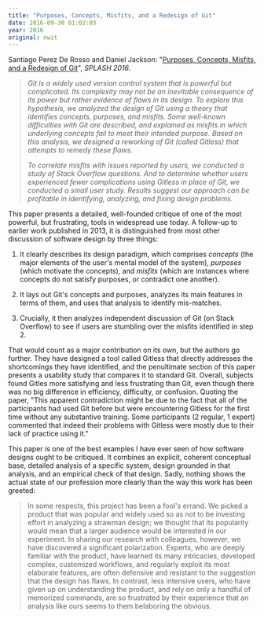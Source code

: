 ```yaml
---
title: "Purposes, Concepts, Misfits, and a Redesign of Git"
date: 2016-09-30 01:02:03
year: 2016
original: nwit
---
```

<p>
  Santiago Perez De Rosso and Daniel Jackson:
  "<a href="http://people.csail.mit.edu/sperezde/pre-print-oopsla16.pdf">Purposes, Concepts, Misfits, and a Redesign of Git</a>",
  <em>SPLASH 2016</em>.
</p>
<blockquote>
  <em>
    <p>
      Git is a widely used version control system that is powerful but
      complicated. Its complexity may not be an inevitable consequence
      of its power but rather evidence of flaws in its design. To
      explore this hypothesis, we analyzed the design of Git using a
      theory that identifies concepts, purposes, and misfits. Some
      well-known difficulties with Git are described, and explained as
      misfits in which underlying concepts fail to meet their intended
      purpose. Based on this analysis, we designed a reworking of Git
      (called Gitless) that attempts to remedy these flaws.
    </p>
    <p>
      To correlate misfits with issues reported by users, we conducted
      a study of Stack Overflow questions. And to determine whether
      users experienced fewer complications using Gitless in place of
      Git, we conducted a small user study. Results suggest our
      approach can be profitable in identifying, analyzing, and fixing
      design problems.
    </p>
  </em>
</blockquote>
<p>
  This paper presents a detailed, well-founded critique of one of the
  most powerful, but frustrating, tools in widespread use today.
  A follow-up to earlier work published in 2013, it is distinguished
  from most other discussion of software design by three things:
</p>
<ol>
  <li>
    <p>
      It clearly describes its design paradigm, which
      comprises <em>concepts</em> (the major elements of the user's
      mental model of the system), <em>purposes</em> (which motivate
      the concepts), and <em>misfits</em> (which are instances where
      concepts do not satisfy purposes, or contradict one another).
    </p>
  </li>
  <li>
    <p>
      It lays out Git's concepts and purposes, analyzes its main
      features in terms of them, and uses that analysis to identify
      mis-matches.
    </p>
  </li>
  <li>
    <p>
      Crucially, it then analyzes independent discussion of Git (on
      Stack Overflow) to see if users are stumbling over the misfits
      identified in step 2.
    </p>
  </li>
</ol>
<p>
  That would count as a major contribution on its own, but the authors
  go further.  They have designed a tool called Gitless that directly
  addresses the shortcomings they have identified, and the penultimate
  section of this paper presents a usability study that compares it to
  standard Git.  Overall, subjects found Gitles more satisfying and
  less frustrating than Git, even though there was no big difference
  in efficiency, difficulty, or confusion.  Quoting the paper, "This
  apparent contradiction might be due to the fact that all of the
  participants had used Git before but were encountering Gitless for
  the first time without any substantive training. Some participants
  (2 regular, 1 expert) commented that indeed their problems with
  Gitless were mostly due to their lack of practice using it."
</p>
<p>
  This paper is one of the best examples I have ever seen of how
  software designs ought to be critiqued.  It combines an explicit,
  coherent conceptual base, detailed analysis of a specific system,
  design grounded in that analysis, and an empirical check of that
  design.  Sadly, nothing shows the actual state of our profession
  more clearly than the way this work has been greeted:
</p>
<blockquote>
  <p>
    In some respects, this project has been a fool's errand. We picked
    a product that was popular and widely used so as not to be
    investing effort in analyzing a strawman design; we thought that
    its popularity would mean that a larger audience would be
    interested in our experiment. In sharing our research with
    colleagues, however, we have discovered a significant
    polarization. Experts, who are deeply familiar with the product,
    have learned its many intricacies, developed complex, customized
    workflows, and regularly exploit its most elaborate features, are
    often defensive and resistant to the suggestion that the design
    has flaws. In contrast, less intensive users, who have given up on
    understanding the product, and rely on only a handful of memorized
    commands, are so frustrated by their experience that an analysis
    like ours seems to them belaboring the obvious.
  </p>
</blockquote>
